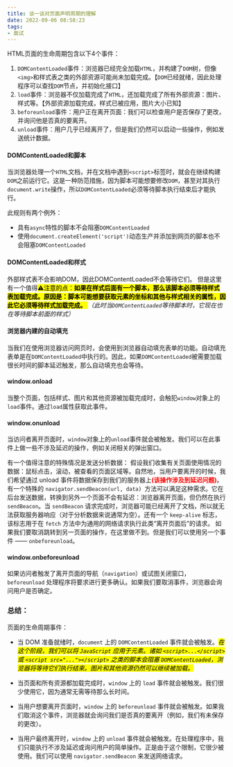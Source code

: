 ```yaml
---
title: 谈一谈对页面声明周期的理解
date: 2022-09-06 08:58:23
tags:
- 面试
---
```


HTML页面的生命周期包含以下4个事件：
1. `DOMContentLoaded`事件：浏览器已经完全加载`HTML`，并构建了`DOM`树，但像`<img>`和样式表之类的外部资源可能尚未加载完成。【`DOM`已经就绪，因此处理程序可以查找`DOM`节点，并初始化接口】
2. `load`事件：浏览器不仅加载完成了`HTML`，还加载完成了所有外部资源：图片、样式等。【外部资源加载完成，样式已被应用，图片大小已知】
3. `beforeunload`事件：用户正在离开页面：我们可以检查用户是否保存了更改，并询问他是否真的要离开。
4. `unload`事件：用户几乎已经离开了，但是我们仍然可以启动一些操作，例如发送统计数据。

#### DOMContentLoaded和脚本
当浏览器处理一个`HTML`文档，并在文档中遇到`<script>`标签时，就会在继续构建`DOM`之前运行它。这是一种防范措施，因为脚本可能想要修改`DOM`，甚至对其执行`document.write`操作，所以`DOMContentLoaded`必须等待脚本执行结束后才能执行。

此规则有两个例外：
+ 具有`async`特性的脚本不会阻塞`DOMContentLoaded`
+ 使用`document.createElement('script')`动态生产并添加到网页的脚本也不会阻塞`DOMContentLoaded`

#### DOMContentLoaded和样式
外部样式表不会影响DOM，因此DOMContentLoaded不会等待它们。
但是这里有一个值得<mark>⚠️注意的点：**如果在样式后面有一个脚本，那么该脚本必须等待样式表加载完成。原因是：脚本可能想要获取元素的坐标和其他与样式相关的属性，因此它必须等待样式加载完成。** </mark>
*（此时当`DOMContentLoaded`等待脚本时，它现在也在等待脚本前面的样式）*

#### 浏览器内建的自动填充
当我们在使用浏览器访问网页时，会使用到浏览器自动填充表单的功能。自动填充表单是在`DOMContentLoaded`中执行的。因此，如果`DOMContentLoaded`被需要加载很长时间的脚本延迟触发，那么自动填充也会等待。

#### window.onload
当整个页面，包括样式、图片和其他资源被加载完成时，会触犯`window`对象上的`load`事件。通过`load`属性获取此事件。


#### window.onunload
当访问者离开页面时，`window`对象上的`unload`事件就会被触发。我们可以在此事件上做一些不涉及延迟的操作，例如关闭相关的弹出窗口。

有一个值得注意的特殊情况是发送分析数据：
假设我们收集有关页面使用情况的数据：鼠标点击，滚动，被查看的页面区域等。自然地，当用户要离开的时候，我们希望通过 unload 事件将数据保存到我们的服务器上<b style="color:red;">(该操作涉及到延迟问题)</b>。
有一个特殊的 `navigator.sendBeacon(url, data) `方法可以满足这种需求。它在后台发送数据，转换到另外一个页面不会有延迟：浏览器离开页面，但仍然在执行 `sendBeacon`。当 `sendBeacon` 请求完成时，浏览器可能已经离开了文档，所以就无法获取服务器响应（对于分析数据来说通常为空）。还有一个 `keep-alive` 标志，该标志用于在 `fetch` 方法中为通用的网络请求执行此类“离开页面后”的请求。
如果我们要取消跳转到另一页面的操作，在这里做不到。但是我们可以使用另一个事件 —— `onbeforeunload`。

#### window.onbeforeunload
如果访问者触发了离开页面的导航（`navigation`）或试图关闭窗口，`beforeunload` 处理程序将要求进行更多确认。如果我们要取消事件，浏览器会询问用户是否确定。

### 总结：

页面的生命周期事件：
+ 当 DOM 准备就绪时，`document` 上的 `DOMContentLoaded` 事件就会被触发。<mark>*在这个阶段，我们可以将 `JavaScript` 应用于元素。诸如 `<script>...</script>` 或 `<script src="..."></script>` 之类的脚本会阻塞 `DOMContentLoaded`，浏览器将等待它们执行结束。图片和其他资源仍然可以继续被加载。*</mark>

+ 当页面和所有资源都加载完成时，`window` 上的 `load` 事件就会被触发。我们很少使用它，因为通常无需等待那么长时间。
+ 当用户想要离开页面时，`window` 上的 `beforeunload` 事件就会被触发。如果我们取消这个事件，浏览器就会询问我们是否真的要离开（例如，我们有未保存的更改）。
+ 当用户最终离开时，`window` 上的 `unload` 事件就会被触发。在处理程序中，我们只能执行不涉及延迟或询问用户的简单操作。正是由于这个限制，它很少被使用。我们可以使用 `navigator.sendBeacon` 来发送网络请求。



